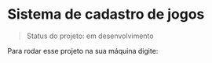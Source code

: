 <h1>Sistema de cadastro de jogos</h1>

>Status do projeto: em desenvolvimento

Para rodar esse projeto na sua máquina digite: 
